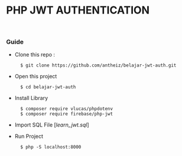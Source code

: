 # PHP JWT AUTHENTICATION

<br>

### Guide

- Clone this repo :

  ```
    $ git clone https://github.com/antheiz/belajar-jwt-auth.git
  ```

- Open this project

  ```
    $ cd belajar-jwt-auth
  ```

- Install Library 

  ```
    $ composer require vlucas/phpdotenv
    $ composer require firebase/php-jwt
  ```

- Import SQL File [_learn_jwt.sql_]

- Run Project

  ```
    $ php -S localhost:8000
  ```
